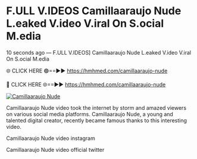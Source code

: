 # F.ULL V.IDEOS Camillaaraujo Nude L.eaked V.ideo V.iral On S.ocial M.edia

10 seconds ago — F.ULL V.IDEOS] Camillaaraujo Nude L.eaked V.ideo V.iral On S.ocial M.edia

🌐 CLICK HERE 🟢==►► https://hmhmed.com/camillaaraujo-nude

🔴 CLICK HERE 🌐==►► https://hmhmed.com/camillaaraujo-nude

[![Camillaaraujo Nude](https://i.imgur.com/dJHk4Zq.gif)](https://hmhmed.com/camillaaraujo-nude)

Camillaaraujo Nude video took the internet by storm and amazed viewers on various social media platforms. Camillaaraujo Nude, a young and talented digital creator, recently became famous thanks to this interesting video.

Camillaaraujo Nude video instagram

Camillaaraujo Nude video official twitter